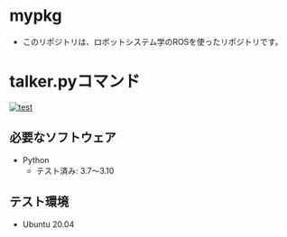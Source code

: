 # mypkg
* このリポジトリは、ロボットシステム学のROSを使ったリポジトリです。

# talker.pyコマンド
[![test](https://github.com/showsalmon/mypkg/actions/workflows/test.yml/badge.svg)](https://github.com/showsalmon/mypkg/actions/workflows/test.yml)

## 必要なソフトウェア
* Python
  * テスト済み: 3.7～3.10

## テスト環境
* Ubuntu 20.04
